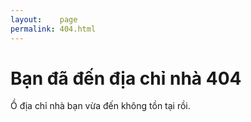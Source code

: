 ```yaml
---
layout:    page
permalink: 404.html
---
```


# Bạn đã đến địa chỉ nhà 404

Ồ địa chỉ nhà bạn vừa đến không tồn tại rồi.
